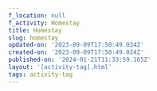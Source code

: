 ```yaml
---
f_location: null
f_activity: Homestay
title: Homestay
slug: homestay
updated-on: '2023-09-09T17:50:49.024Z'
created-on: '2023-09-09T17:50:49.024Z'
published-on: '2024-01-21T11:33:59.165Z'
layout: '[activity-tag].html'
tags: activity-tag
---
```



